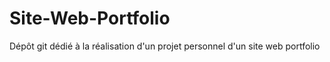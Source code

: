 # Site-Web-Portfolio
Dépôt git dédié à la réalisation d'un projet personnel d'un site web portfolio

